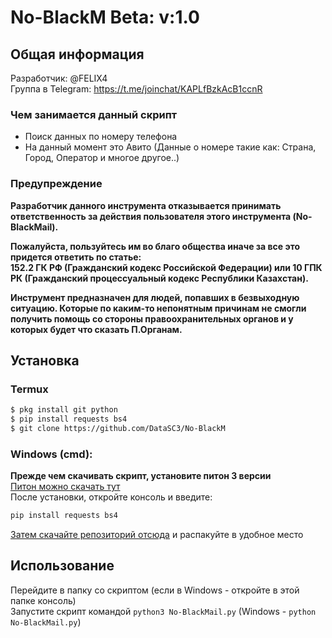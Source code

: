 # No-BlackM Beta: v:1.0

## Общая информация
Разработчик: @FELIX4\
Группа в Telegram: https://t.me/joinchat/KAPLfBzkAcB1ccnR

### Чем занимается данный скрипт
* Поиск данных по номеру телефона
* На данный момент это Авито (Данные о номере такие как: Страна, Город, Оператор и многое другое..)

### Предупреждение
**Разработчик данного инструмента отказывается принимать ответственность за действия пользователя этого инструмента (No-BlackMail).**

**Пожалуйста, пользуйтесь им во благо общества иначе за все это придется ответить по статье:\
152.2 ГК РФ (Гражданский кодекс Российской Федерации) или 10 ГПК РК (Гражданский процессуальный кодекс Республики Казахстан).**

**Инструмент предназначен для людей, попавших в безвыходную ситуацию. Которые по каким-то непонятным причинам не смогли получить
помощь со стороны правоохранительных органов и у которых будет что сказать П.Органам.**

## Установка
### Termux
```Bash
$ pkg install git python
$ pip install requests bs4
$ git clone https://github.com/DataSC3/No-BlackM
```
### Windows (cmd):
**Прежде чем скачивать скрипт, установите питон 3 версии**\
[Питон можно скачать тут](https://www.python.org/downloads/)\
После установки, откройте консоль и введите:
```Bash
pip install requests bs4
```
[Затем скачайте репозиторий отсюда](https://github.com/AlexCr4ckPentest/No-BlackM) и распакуйте в удобное место

## Использование
Перейдите в папку со скриптом (если в Windows - откройте в этой папке консоль)\
Запустите скрипт командой `python3 No-BlackMail.py` (Windows - `python No-BlackMail.py`)
